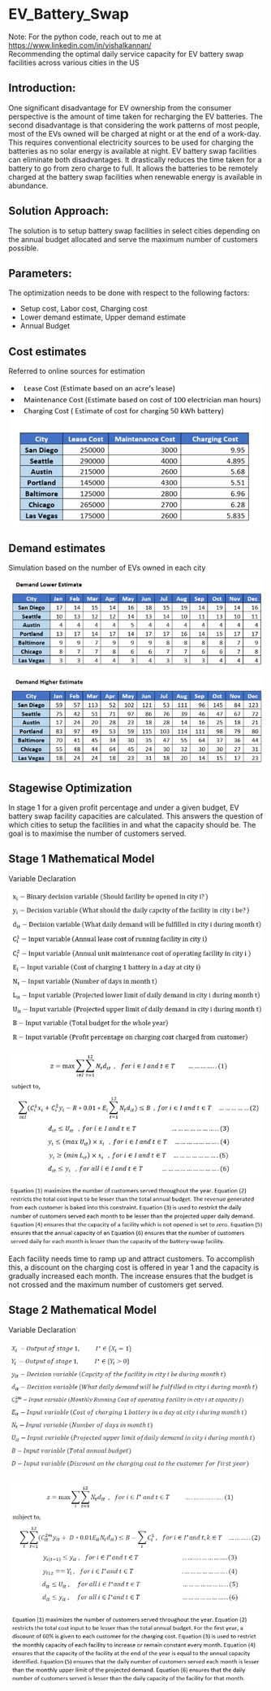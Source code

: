 # EV_Battery_Swap
Note: For the python code, reach out to me at https://www.linkedin.com/in/vishalkannan/  
Recommending the optimal daily service capacity for EV battery swap facilities across various cities in the US

## Introduction:

One significant disadvantage for EV ownership from the consumer perspective is the amount of time taken for recharging the EV batteries.
The second disadvantage is that considering the work patterns of most people, most of the EVs owned will be charged at night or at the end of a work-day.
This requires conventional electricity sources to be used for charging the batteries as no solar energy is available at night.
EV battery swap facilities can eliminate both disadvantages.
It drastically reduces the time taken for a battery to go from zero charge to full.
It allows the batteries to be remotely charged at the battery swap facilities when renewable energy is available in abundance.

## Solution Approach:

The solution is to setup battery swap facilities in select cities depending on the annual budget allocated and serve the maximum number of customers possible.

## Parameters:

The optimization needs to be done with respect to the following factors:
* Setup cost, Labor cost, Charging cost
* Lower demand estimate, Upper demand estimate
* Annual Budget

## Cost estimates

Referred to online sources for estimation

![](Cost_Estimate.png)

## Demand estimates

Simulation based on the number of EVs owned in each city

![](Lower_Demand.png)

![](Upper_Demand.png)

## Stagewise Optimization

In stage 1 for a given profit percentage and under a given budget, EV battery swap facility capacities are calculated. This answers the question of which cities to setup the facilities in and what the capacity should be. The goal is to maximise the number of customers served. 

## Stage 1 Mathematical Model

Variable Declaration

![](Variables_Decl.png)

![](Math_Formulation.png)

![](Constraints_Desc.png)

Each facility needs time to ramp up and attract customers. To accomplish this, a discount on the charging cost is offered in year 1 and the capacity is gradually increased each month. The increase ensures that the budget is not crossed and the maximum number of customers get served.

## Stage 2 Mathematical Model

Variable Declaration

![](Variables_Decl2.png)

![](Math_Formulation2.png)

![](Constraints_Desc2.png)
